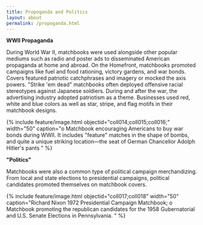 ```yaml
---
title: Propoganda and Politics
layout: about
permalink: /propoganda.html
---
```


<b>WWII Propaganda</b>

During World War II, matchbooks were used alongside other popular mediums such as radio and poster ads to disseminated American propaganda at home and abroad.
On the Homefront, matchbooks promoted campaigns like fuel and food rationing, victory gardens, and war bonds. Covers featured patriotic catchphrases and imagery or mocked the axis powers. "Strike 'em dead" matchbooks often deployed offensive racial stereotypes against Japanese soldiers. 
During and after the war, the advertising industry adopted patriotism as a theme. Businesses used red, white and blue colors as well as star, stripe, and flag motifs in their matchbook designs.

{% include feature/image.html objectid="coll014;coll015;coll016;" width="50" caption="o	Matchbook encouraging Americans to buy war bonds during WWII. It includes "feature" matches in the shape of bombs, and quite a unique striking location—the seat of German Chancellor Adolph Hitler's pants " %}

<b>"Politics"</b>

Matchbooks were also a common type of political campaign merchandizing. From local and state elections to presidential campaigns, political candidates promoted themselves on matchbook covers. 

{% include feature/image.html objectid="coll017;coll018" width="50" caption="Richard Nixon 1972 Presidential Campaign Matchbook; o	Matchbook promoting the republican candidates for the 1958 Gubernatorial and U.S.  Senate Elections in Pennsylvania. " %}

